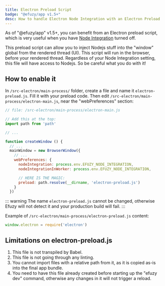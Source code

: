 ```yaml
---
title: Electron Preload Script
badge: "@efuzy/app v1.5+"
desc: How to handle Electron Node Integration with an Electron Preload script with Efuzy CLI.
---
```


As of "@efuzy/app" v1.5+, you can benefit from an Electron preload script, which is very useful when you have [Node Integration](/efuzy-cli/developing-electron-apps/node-integration) turned off.

This preload script can allow you to inject Nodejs stuff into the "window" global from the rendered thread (UI). This script will run in the browser, before your rendered thread. Regardless of your Node Integration setting, this file will have access to Nodejs. So be careful what you do with it!

## How to enable it
In `/src-electron/main-process/` folder, create a file and name it `electron-preload.js`. Fill it with your preload code. Then edit `/src-electron/main-process/electron-main.js`, near the "webPreferences" section:

```js
// file: /src-electron/main-process/electron-main.js

// Add this at the top:
import path from 'path'

// ...

function createWindow () {
  // ...
  mainWindow = new BrowserWindow({
    // ...
    webPreferences: {
      nodeIntegration: process.env.EFUZY_NODE_INTEGRATION,
      nodeIntegrationInWorker: process.env.EFUZY_NODE_INTEGRATION,

      // HERE IS THE MAGIC:
      preload: path.resolve(__dirname, 'electron-preload.js')
    }
  })
```

::: warning
The name `electron-preload.js` cannot be changed, otherwise Efuzy will not detect it and your production build will fail.
:::

Example of `/src-electron/main-process/electron-preload.js` content:

```js
window.electron = require('electron')
```

## Limitations on electron-preload.js
1. This file is not transpiled by Babel.
2. This file is not going through any linting.
3. You cannot import files with a relative path from it, as it is copied as-is into the final app bundle.
4. You need to have this file already created before starting up the "efuzy dev" command, otherwise any changes in it will not trigger a reload.

